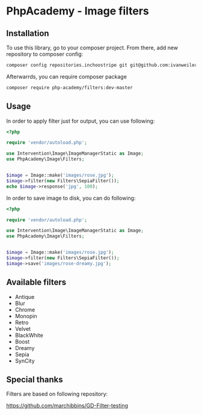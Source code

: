 # PhpAcademy - Image filters

## Installation

To use this library, go to your composer project. From there, add new repository to composer config:

```sh
composer config repositories.inchoostripe git git@github.com:ivanweiler/phpacademy-image-filters.git
```

Afterwarrds, you can require composer package

```sh
composer require php-academy/filters:dev-master
```

## Usage

In order to apply filter just for output, you can use following:

```php
<?php

require 'vendor/autoload.php';

use Intervention\Image\ImageManagerStatic as Image;
use PhpAcademy\Image\Filters;


$image = Image::make('images/rose.jpg');
$image->filter(new Filters\SepiaFilter());
echo $image->response('jpg', 100);
```

In order to save image to disk, you can do following:

```php
<?php

require 'vendor/autoload.php';

use Intervention\Image\ImageManagerStatic as Image;
use PhpAcademy\Image\Filters;


$image = Image::make('images/rose.jpg');
$image->filter(new Filters\SepiaFilter());
$image->save('images/rose-dreamy.jpg');
```

## Available filters

* Antique
* Blur
* Chrome
* Monopin
* Retro
* Velvet
* BlackWhite
* Boost
* Dreamy
* Sepia
* SynCity

## Special thanks

Filters are based on following repository:

https://github.com/marchibbins/GD-Filter-testing
